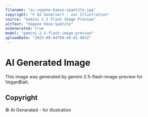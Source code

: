 ```yaml
---
filename: "ai-vegane-kaese-spaetzle.jpg"
copyright: "© AI Generiert - zur Illustration"
source: "Gemini 2.5 Flash Image Preview"
altText: "Vegane Käse-Spätzle"
aiGenerated: true
model: "gemini-2.5-flash-image-preview"
uploadDate: "2025-09-04T09:46:42.983Z"
---
```


# AI Generated Image

This image was generated by gemini-2.5-flash-image-preview for VeganBlatt.

## Copyright
© AI Generated - for illustration
